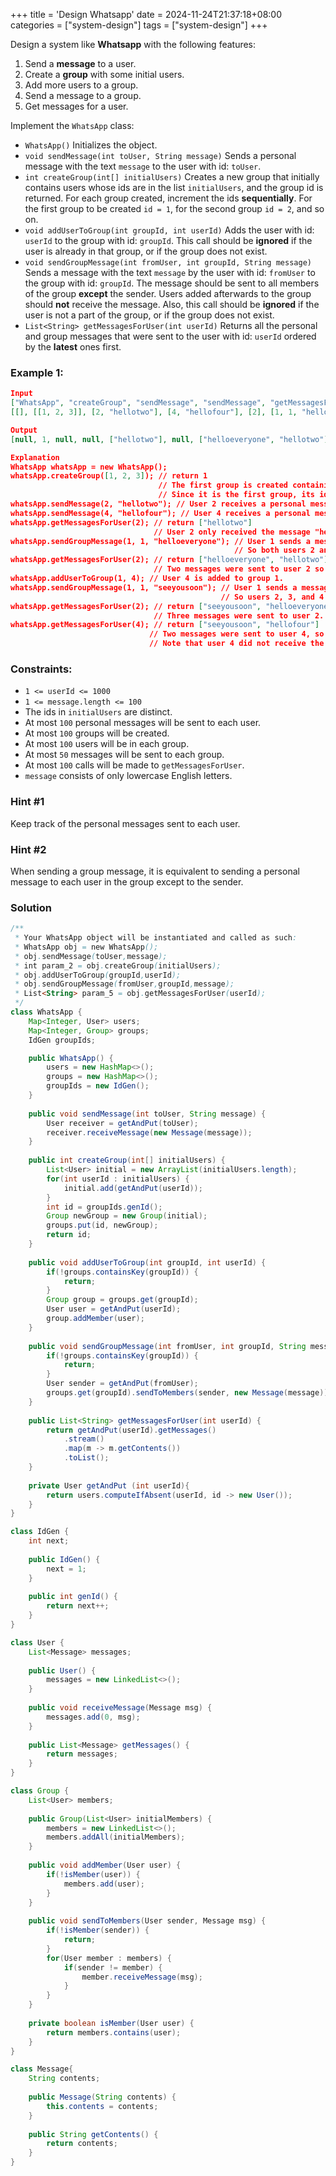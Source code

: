 +++
title = 'Design Whatsapp'
date = 2024-11-24T21:37:18+08:00
categories = ["system-design"]
tags = ["system-design"]
+++

Design a system like **Whatsapp** with the following features:

1. Send a **message** to a user.
2. Create a **group** with some initial users.
3. Add more users to a group.
4. Send a message to a group.
5. Get messages for a user.

Implement the `WhatsApp` class:

- `WhatsApp()` Initializes the object.
- `void sendMessage(int toUser, String message)` Sends a personal message with the text `message` to the user with id: `toUser`.
- `int createGroup(int[] initialUsers)` Creates a new group that initially contains users whose ids are in the list `initialUsers`, and the group id is returned. For each group created, increment the ids **sequentially**. For the first group to be created `id = 1`, for the second group `id = 2`, and so on.
- `void addUserToGroup(int groupId, int userId)` Adds the user with id: `userId` to the group with id: `groupId`. This call should be **ignored** if the user is already in that group, or if the group does not exist.
- `void sendGroupMessage(int fromUser, int groupId, String message)` Sends a message with the text `message` by the user with id: `fromUser` to the group with id: `groupId`. The message should be sent to all members of the group **except** the sender. Users added afterwards to the group should **not** receive the message. Also, this call should be **ignored** if the user is not a part of the group, or if the group does not exist.
- `List<String> getMessagesForUser(int userId)` Returns all the personal and group messages that were sent to the user with id: `userId` ordered by the **latest** ones first.



### Example 1:

```json
Input
["WhatsApp", "createGroup", "sendMessage", "sendMessage", "getMessagesForUser", "sendGroupMessage", "getMessagesForUser", "addUserToGroup", "sendGroupMessage", "getMessagesForUser", "getMessagesForUser"]
[[], [[1, 2, 3]], [2, "hellotwo"], [4, "hellofour"], [2], [1, 1, "helloeveryone"], [2], [1, 4], [1, 1, "seeyousoon"], [2], [4]]

Output
[null, 1, null, null, ["hellotwo"], null, ["helloeveryone", "hellotwo"], null, null, ["seeyousoon", "helloeveryone", "hellotwo"], ["seeyousoon", "hellofour"]]

Explanation
WhatsApp whatsApp = new WhatsApp();
whatsApp.createGroup([1, 2, 3]); // return 1
                                 // The first group is created containing the users [1,2,3].
                                 // Since it is the first group, its id will be 1.
whatsApp.sendMessage(2, "hellotwo"); // User 2 receives a personal message "hellotwo".
whatsApp.sendMessage(4, "hellofour"); // User 4 receives a personal message "hellofour".
whatsApp.getMessagesForUser(2); // return ["hellotwo"]
                                // User 2 only received the message "hellotwo" so far.
whatsApp.sendGroupMessage(1, 1, "helloeveryone"); // User 1 sends a message to group 1.
                                                  // So both users 2 and 3 receive the message.
whatsApp.getMessagesForUser(2); // return ["helloeveryone", "hellotwo"]
                                // Two messages were sent to user 2 so far.
whatsApp.addUserToGroup(1, 4); // User 4 is added to group 1.
whatsApp.sendGroupMessage(1, 1, "seeyousoon"); // User 1 sends a message to group 1.
                                               // So users 2, 3, and 4 receive the message.
whatsApp.getMessagesForUser(2); // return ["seeyousoon", "helloeveryone", "hellotwo"]
                                // Three messages were sent to user 2.
whatsApp.getMessagesForUser(4); // return ["seeyousoon", "hellofour"]
                               // Two messages were sent to user 4, so we return them.
                               // Note that user 4 did not receive the message "helloeveryone".
```



### Constraints:

- `1 <= userId <= 1000`
- `1 <= message.length <= 100`
- The ids in `initialUsers` are distinct.
- At most `100` personal messages will be sent to each user.
- At most `100` groups will be created.
- At most `100` users will be in each group.
- At most `50` messages will be sent to each group.
- At most `100` calls will be made to `getMessagesForUser`.
- `message` consists of only lowercase English letters.



### Hint #1

Keep track of the personal messages sent to each user.



### Hint #2

When sending a group message, it is equivalent to sending a personal message to each user in the group except to the sender.



### Solution

```java
/**
 * Your WhatsApp object will be instantiated and called as such:
 * WhatsApp obj = new WhatsApp();
 * obj.sendMessage(toUser,message);
 * int param_2 = obj.createGroup(initialUsers);
 * obj.addUserToGroup(groupId,userId);
 * obj.sendGroupMessage(fromUser,groupId,message);
 * List<String> param_5 = obj.getMessagesForUser(userId);
 */
class WhatsApp {
    Map<Integer, User> users;
    Map<Integer, Group> groups;
    IdGen groupIds;

    public WhatsApp() {
        users = new HashMap<>();
        groups = new HashMap<>();
        groupIds = new IdGen();
    }
    
    public void sendMessage(int toUser, String message) {
        User receiver = getAndPut(toUser);
        receiver.receiveMessage(new Message(message));
    }
    
    public int createGroup(int[] initialUsers) {
        List<User> initial = new ArrayList(initialUsers.length);
        for(int userId : initialUsers) {
            initial.add(getAndPut(userId));
        }
        int id = groupIds.genId();
        Group newGroup = new Group(initial);
        groups.put(id, newGroup);
        return id;    
    }
    
    public void addUserToGroup(int groupId, int userId) {
        if(!groups.containsKey(groupId)) {
            return;
        }
        Group group = groups.get(groupId);
        User user = getAndPut(userId);
        group.addMember(user);
    }
    
    public void sendGroupMessage(int fromUser, int groupId, String message) {
        if(!groups.containsKey(groupId)) {
            return;
        }
        User sender = getAndPut(fromUser);
        groups.get(groupId).sendToMembers(sender, new Message(message));
    }
    
    public List<String> getMessagesForUser(int userId) {
        return getAndPut(userId).getMessages()
            .stream()
            .map(m -> m.getContents())
            .toList();
    }
    
    private User getAndPut (int userId){
        return users.computeIfAbsent(userId, id -> new User());
    }
}

class IdGen {
    int next;
    
    public IdGen() {
        next = 1;
    }
    
    public int genId() {
        return next++;
    }
}

class User {
    List<Message> messages;
    
    public User() {
        messages = new LinkedList<>();
    }
    
    public void receiveMessage(Message msg) {
        messages.add(0, msg);
    }
    
    public List<Message> getMessages() {
        return messages;
    }
}

class Group {
    List<User> members;
    
    public Group(List<User> initialMembers) {
        members = new LinkedList<>();
        members.addAll(initialMembers);
    }
    
    public void addMember(User user) {
        if(!isMember(user)) {
            members.add(user);
        }
    }
    
    public void sendToMembers(User sender, Message msg) {
        if(!isMember(sender)) {
            return;
        }
        for(User member : members) {
            if(sender != member) {
                member.receiveMessage(msg);
            }
        }
    }
    
    private boolean isMember(User user) {
        return members.contains(user);
    }
}

class Message{
    String contents;
    
    public Message(String contents) {
        this.contents = contents;
    }
    
    public String getContents() {
        return contents;
    }
}

```
